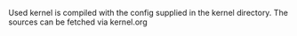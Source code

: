 
Used kernel is compiled with the config supplied in the kernel directory.
The sources can be fetched via kernel.org


